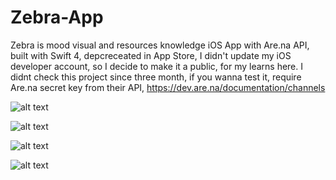 # Zebra-App
Zebra is mood visual and resources knowledge iOS App with Are.na API, built with Swift 4, depcreceated in App Store, I didn't update my iOS developer account, so I decide to make it a public, for my learns here. I didnt check this project since three month, if you wanna test it, require Are.na secret key from their API, https://dev.are.na/documentation/channels

![alt text](https://github.com/firasraf/Zebra-App/blob/master/Simulator%20Screen%20Shot%20-%20iPad%20Pro%20(11-inch)%20-%202019-09-03%20at%2006.29.14.png)

![alt text](https://github.com/firasraf/Zebra-App/blob/master/screen-zebra-1.png)

![alt text](https://github.com/firasraf/Zebra-App/blob/master/screen-zebra-2.png)

![alt text](https://github.com/firasraf/Zebra-App/blob/master/screen-zebra-ipados.png)

